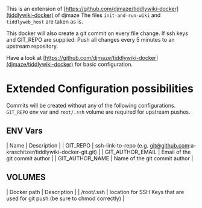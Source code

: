 This is an extension of [https://github.com/djmaze/tiddlywiki-docker](tiddlywiki-docker) of djmaze
The files `init-and-run-wiki` and `tiddlyweb_host` are taken as is.

This docker will also create a git commit on every file change.
If ssh keys and GIT_REPO are supplied: Push all changes every 5 minutes to an upstream repository.

Have a look at [https://github.com/djmaze/tiddlywiki-docker](djmaze/tiddlywiki-docker) for basic configuration.

# Extended Configuration possibilities

Commits will be created without any of the following configurations.
`GIT_REPO` env var and `root/.ssh` volume are required for upstream pushes.


## ENV Vars

| Name | Description |
| GIT_REPO | ssh-link-to-repo (e.g. git@github.com:a-kraschitzer/tiddlywiki-docker-git.git) |
| GIT_AUTHOR_EMAIL | Email of the git commit author |
| GIT_AUTHOR_NAME | Name of the git commit author |

## VOLUMES
| Docker path | Description |
| /root/.ssh | location for SSH Keys that are used for git push (be sure to chmod correctly) |